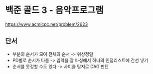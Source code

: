 # 백준 골드 3 - 음악프로그램

https://www.acmicpc.net/problem/2623

## 단서

- 부분의 순서가 모여 전체의 순서 -> 위상정렬
- PD별로 순서가 다름 -> 입력을 잘 파싱해서 하나의 인접리스트에 간선 넣기
- 순서를 못정할 수도 있다 -> 사이클 탐지로 DAG 판단
